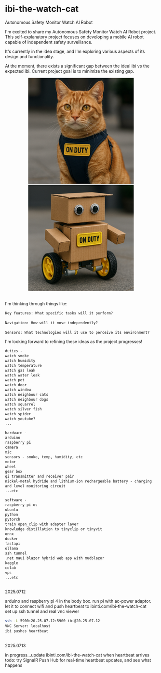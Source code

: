 # ibi-the-watch-cat

Autonomous Safety Monitor Watch AI Robot

I'm excited to share my Autonomous Safety Monitor Watch AI Robot project. This self-explanatory project focuses on developing a mobile AI robot capable of independent safety surveillance.

It's currently in the idea stage, and I'm exploring various aspects of its design and functionality.

At the moment, there exists a significant gap between the ideal ibi vs the expected ibi. Current project goal is to minimize the existing gap.

<div align="center">
  <img src="ibi-the-watch-cat-ideal.png" alt="ideal ibi" width="350" style="display: inline-block; margin: 0 15px;">
  <img src="ibi-the-watch-cat-expected.png" alt="expected ibi" width="350" style="display: inline-block; margin: 0 15px;">
</div>

<br>

I'm thinking through things like:

    Key features: What specific tasks will it perform?

    Navigation: How will it move independently?

    Sensors: What technologies will it use to perceive its environment?

I'm looking forward to refining these ideas as the project progresses!

```
duties -
watch smoke
watch humidity
watch temperature
watch gas leak
watch water leak
watch pot 
watch door
watch window
watch neighbour cats
watch neighbour dogs
watch squarrel
watch silver fish
watch spider
watch youtube?
...
```
```
hardware -
arduino
raspberry pi
camera
mic
sensors - smoke, temp, humidity, etc 
motor
wheel
gear box
qi transmitter and receiver pair
nickel-metal hydride and lithium-ion rechargeable battery - charging and level monitoring circuit
...etc
```
```
software -
raspberry pi os
ubuntu
python
pytorch
train open_clip with adapter layer
knowledge distillation to tinyclip or tinyvit
onnx
docker
fastapi
ollama
ssh tunnel
.net maui blazor hybrid web app with mudblazor
kaggle
colab
vps
...etc
```
<br>
2025.0712

arduino and raspberry pi 4 in the body box. run pi with ac-power adaptor.
let it to connect wifi and push heartbeat to ibinti.com/ibi-the-watch-cat
<br>
set up ssh tunnel and real vnc viewer<br>
```bash
ssh -L 5900:20.25.07.12:5900 ibi@20.25.07.12
VNC Server: localhost
ibi pushes heartbeat
```
<br>
2025.0713

in progress...update ibinti.com/ibi-the-watch-cat when heartbeat arrives
<br>todo: try SignalR Push Hub for real-time heartbeat updates, and see what happens

